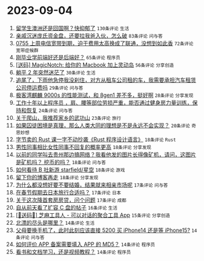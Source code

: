 # 2023-09-04

1. [留学生澳洲还是回国啊？快抑郁了](https://www.v2ex.com/t/970634) `130条评论` `生活`
1. [亲戚沉迷庞氏资金盘，还要拉我爸入伙，怎么破](https://www.v2ex.com/t/970725) `83条评论` `问与答`
1. [0755 上周电信宽带到期，迫于费用太高换成了联通，没想到如此香](https://www.v2ex.com/t/970652) `72条评论` `宽带症候群`
1. [刚毕业学前端好还是后端好？](https://www.v2ex.com/t/970694) `65条评论` `程序员`
1. [[送码] MagicNotch: 给你的 Macbook 加上灵动岛](https://www.v2ex.com/t/970655) `56条评论` `分享创造`
1. [躺平 2 年突然迷茫了](https://www.v2ex.com/t/970742) `30条评论` `生活`
1. [追尾了，下雨他急停我没刹住，对方从租车公司租的车，我需要承担汽车租赁公司停运费吗](https://www.v2ex.com/t/970664) `29条评论` `问与答`
1. [极客湾麒麟 9000s 的性能测试，和 8gen1 差不多，挺好啊](https://www.v2ex.com/t/970650) `28条评论` `分享发现`
1. [工作十年以上程序员 ，肩、腰等部位劳损严重，能否通过健身房力量训练，保持和恢复](https://www.v2ex.com/t/970746) `24条评论` `问与答`
1. [关于爬山，我推荐家乡的武功山](https://www.v2ex.com/t/970635) `23条评论` `旅行`
1. [如果囚徒困境是真理，那么人类大同的理想是不是永远不会实现？](https://www.v2ex.com/t/970656) `20条评论` `奇思妙想`
1. [字节卖的 Rust 课一字不动抄袭《Rust 程序设计语言》](https://www.v2ex.com/t/970748) `18条评论` `Rust`
1. [男性同事相比女性同事不回复的概率更高](https://www.v2ex.com/t/970745) `18条评论` `分享发现`
1. [以前的同学叫去贵州那边搞网络？我看他发的图片长得像矿机，请问，这图片是矿机吗？ 挖币的吗？](https://www.v2ex.com/t/970728) `18条评论` `问与答`
1. [如何看待 B 社新游 starfield/星空](https://www.v2ex.com/t/970687) `18条评论` `游戏`
1. [留下你的博客再走](https://www.v2ex.com/t/970639) `18条评论` `分享发现`
1. [为什么都没想好要不要结婚，结果就来相亲市场呢](https://www.v2ex.com/t/970678) `17条评论` `问与答`
1. [在春节假期去日本旅行合适吗？](https://www.v2ex.com/t/970659) `17条评论` `日本`
1. [关于这次降首套房房贷，问个问题](https://www.v2ex.com/t/970643) `17条评论` `成都`
1. [自从前天看了扩容 C 盘的帖子](https://www.v2ex.com/t/970727) `16条评论` `生活`
1. [[🎉送码🎉] 芝麻工具人 - 可以对话的聚合工具 App](https://www.v2ex.com/t/970674) `15条评论` `分享创造`
1. [北漂的尽头是哪里？](https://www.v2ex.com/t/970760) `14条评论` `生活`
1. [父母要换手机了，此时此刻应该直接 5200 买 iPhone14 还是等 iPhone15?](https://www.v2ex.com/t/970712) `14条评论` `问与答`
1. [如何评价 APP 备案需要填入 APP 的 MD5？](https://www.v2ex.com/t/970680) `14条评论` `程序员`
1. [看书和文档学习，还是视频教程？](https://www.v2ex.com/t/970675) `14条评论` `程序员`
